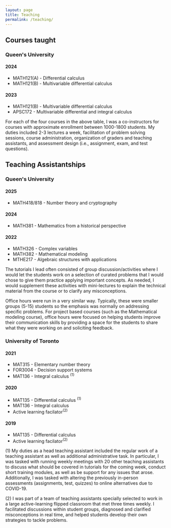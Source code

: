 ```yaml
---
layout: page
title: Teaching
permalink: /teaching/
---
```


<section>
  <h2>Courses taught</h2>
  <h3> Queen's University</h3>
  <h4> 2024 </h4>
  <ul> 
    <li> MATH121(A) - Differential calculus </li>
    <li> MATH121(B) - Multivariable differential calculus </li>
  </ul>  
  <h4> 2023 </h4>
  <ul> 
    <li> MATH121(B) - Multivariable differential calculus </li>
    <li> APSC172 - Multivariable differential and integral calculus </li>
  </ul>
  
For each of the four courses in the above table, I was a co-instructors for courses with approximate enrollment between 1000-1800 students. My duties included 2-3 lectures a week, facilitation of problem solving
sessions, course administration, organization of graders and teaching assistants, and assessment design (i.e., assignment, exam, and test questions).
</section>

<section>
  <h2>Teaching Assistantships</h2>
  <h3> Queen's University</h3>
  
  <h4> 2025 </h4>
  <ul> 
    <li> MATH418/818 - Number theory and cryptography </li>
  </ul>
  
  <h4> 2024 </h4>
  <ul>
    <li> MATH381 - Mathematics from a historical perspective </li>
  </ul>
  <h4> 2022 </h4>
  <ul>
    <li> MATH326 - Complex variables</li>
    <li> MATH382 - Mathematical modeling </li>
    <li> MTHE217 - Algebraic structures with applications</li>
  </ul>

The tutorials I lead often consisted of group discussion/activities where I would let the students work on a selection of curated problems that I would chose to give them practice applying important concepts. As
needed, I would supplement these activities with mini-lectures to explain the technical material from the course or to clarify any misconceptions.

Office hours were run in a very similar way. Typically, these were smaller groups (5-15) students so the emphasis was normally on addressing specific problems. For project based courses (such as the Mathematical
modeling course), office hours were focused on helping students improve their communication skills by providing a space for the students to share what they were working on and soliciting feedback.

<h3> University of Toronto </h3>

<h4> 2021 </h4>
<ul>
  <li> MAT315 - Elementary number theory </li>
  <li> FOR3004 - Decision support systems </li>
  <li> MAT136 - Integral calculus <sup>(1)</sup>  </li>
</ul>

<h4> 2020 </h4>
<ul>
  <li> MAT135 - Differential calculus <sup>(1)</sup> </li>
  <li> MAT136 - Integral calculus </li>
  <li> Active learning facilator<sup>(2)</sup> </li>
</ul>

<h4> 2019 </h4>
<ul>
  <li> MAT135 - Differential calculus </li>
  <li> Active learning facilator<sup>(2)</sup> </li>
</ul>

(1) My duties as a head teaching assistant included the regular work of a teaching assistant as well as additional administrative task. In particular, I was tasked with running weekly meetings with 20 other teaching
assistants to discuss what should be covered in tutorials for the coming week, conduct short training modules, as well as be support for any issues that arose. Additionally, I was tasked with altering the previously
in-person assessments (assignments, test, quizzes) to online alternatives due to COVID-19.

(2) I was part of a team of teaching assistants specially selected to work in a large active-learning flipped classroom that met three times weekly. I facilitated discussions within student groups, diagnosed and clarified misconceptions in real time, and helped students develop their own strategies to tackle problems.
</section>




  
